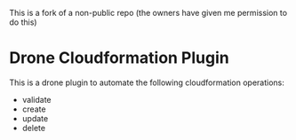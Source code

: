 This is a fork of a non-public repo (the owners have given me permission to do this)

# Drone Cloudformation Plugin

This is a drone plugin to automate the following cloudformation operations:
- validate
- create
- update
- delete 


